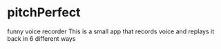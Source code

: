 # pitchPerfect
funny voice recorder
This is a small app that records voice and replays it back in 6 different ways
